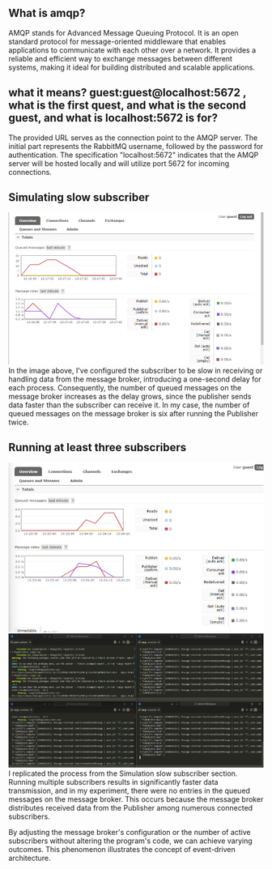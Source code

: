 ## What is amqp? 
AMQP stands for Advanced Message Queuing Protocol. It is an open standard protocol for message-oriented middleware that enables applications to communicate with each other over a network. It provides a reliable and efficient way to exchange messages between different systems, making it ideal for building distributed and scalable applications.

## what it means? guest:guest@localhost:5672 , what is the first quest, and what is the second guest, and what is localhost:5672 is for?

The provided URL serves as the connection point to the AMQP server. The initial part represents the RabbitMQ username, followed by the password for authentication. The specification "localhost:5672" indicates that the AMQP server will be hosted locally and will utilize port 5672 for incoming connections.

## Simulating slow subscriber
![alt text](image.png)
 In the image above, I've configured the subscriber to be slow in receiving or handling data from the message broker, introducing a one-second delay for each process. Consequently, the number of queued messages on the message broker increases as the delay grows, since the publisher sends data faster than the subscriber can receive it. In my case, the number of queued messages on the message broker is six after running the Publisher twice.

## Running at least three subscribers
![alt text](image-1.png)
![alt text](image-2.png)
I replicated the process from the Simulation slow subscriber section. Running multiple subscribers results in significantly faster data transmission, and in my experiment, there were no entries in the queued messages on the message broker. This occurs because the message broker distributes received data from the Publisher among numerous connected subscribers.

By adjusting the message broker's configuration or the number of active subscribers without altering the program's code, we can achieve varying outcomes. This phenomenon illustrates the concept of event-driven architecture.